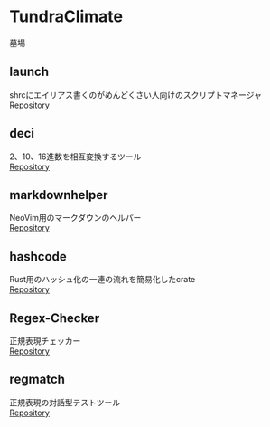 # TundraClimate

墓場

## launch

shrcにエイリアス書くのがめんどくさい人向けのスクリプトマネージャ  
[Repository](https://github.com/TundraClimate/launch)

## deci

2、10、16進数を相互変換するツール  
[Repository](https://github.com/TundraClimate/deci)

## markdownhelper

NeoVim用のマークダウンのヘルパー  
[Repository](https://github.com/TundraClimate/markdownhelper)

## hashcode

Rust用のハッシュ化の一連の流れを簡易化したcrate  
[Repository](https://github.com/TundraClimate/hashcode)

## Regex-Checker

正規表現チェッカー  
[Repository](https://github.com/TundraClimate/Regex-Checker)

## regmatch

正規表現の対話型テストツール  
[Repository](https://github.com/TundraClimate/regmatch)
